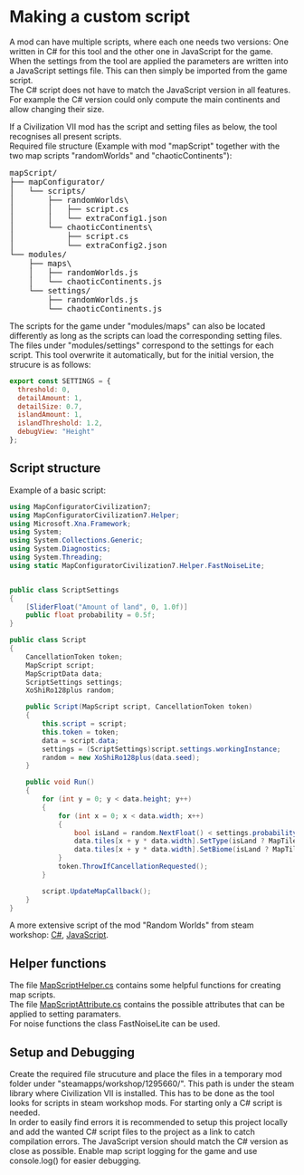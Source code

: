 # Making a custom script

A mod can have multiple scripts, where each one needs two versions: One written in C# for this tool and the other one in JavaScript for the game.
When the settings from the tool are applied the parameters are written into a JavaScript settings file.
This can then simply be imported from the game script.  
The C# script does not have to match the JavaScript version in all features. For example the C# version could only compute the main continents and allow changing their size. 

If a Civilization VII mod has the script and setting files as below, the tool recognises all present scripts.  
Required file structure (Example with mod "mapScript" together with the two map scripts "randomWorlds" and "chaoticContinents"):

<pre>
mapScript/
├── mapConfigurator/
│   └── scripts/
│       ├── randomWorlds\
│       │   ├── script.cs
│       │   └── extraConfig1.json
│       └── chaoticContinents\
│           ├── script.cs
│           └── extraConfig2.json
└── modules/
    ├── maps\
    │   ├── randomWorlds.js
    │   └── chaoticContinents.js
    └── settings/
        ├── randomWorlds.js
        └── chaoticContinents.js
</pre>

The scripts for the game under "modules/maps" can also be located differently as long as the scripts can load the corresponding setting files.  
The files under "modules/settings" correspond to the settings for each script. This tool overwrite it automatically, but for the initial version, the strucure is as follows:  

```js
export const SETTINGS = {
  threshold: 0,
  detailAmount: 1,
  detailSize: 0.7,
  islandAmount: 1,
  islandThreshold: 1.2,
  debugView: "Height"
};
```
## Script structure
Example of a basic script:
```cs
using MapConfiguratorCivilization7;
using MapConfiguratorCivilization7.Helper;
using Microsoft.Xna.Framework;
using System;
using System.Collections.Generic;
using System.Diagnostics;
using System.Threading;
using static MapConfiguratorCivilization7.Helper.FastNoiseLite;


public class ScriptSettings
{
    [SliderFloat("Amount of land", 0, 1.0f)]
    public float probability = 0.5f;
}

public class Script
{
    CancellationToken token;
    MapScript script;
    MapScriptData data;
    ScriptSettings settings;
    XoShiRo128plus random;

    public Script(MapScript script, CancellationToken token)
    {
        this.script = script;
        this.token = token;
        data = script.data;
        settings = (ScriptSettings)script.settings.workingInstance;
        random = new XoShiRo128plus(data.seed);
    }

    public void Run()
    {
        for (int y = 0; y < data.height; y++)
        {
            for (int x = 0; x < data.width; x++)
            {
                bool isLand = random.NextFloat() < settings.probability;
                data.tiles[x + y * data.width].SetType(isLand ? MapTileType.Continent : MapTileType.Water);
                data.tiles[x + y * data.width].SetBiome(isLand ? MapTileBiome.Grassland : MapTileBiome.Ocean);
            }
            token.ThrowIfCancellationRequested();
        }

        script.UpdateMapCallback();
    }
}
```
A more extensive script of the mod "Random Worlds" from steam workshop: [C#](randomWorlds.cs), [JavaScript](randomWorlds.js).
## Helper functions

The file [MapScriptHelper.cs](Map/Scripts/MapScriptHelper.cs) contains some helpful functions for creating map scripts.  
The file [MapScriptAttribute.cs](Map/Scripts/MapScriptAttribute.cs) contains the possible attributes that can be applied to setting paramaters.  
For noise functions the class FastNoiseLite can be used.

## Setup and Debugging

Create the required file strucuture and place the files in a temporary mod folder under "steamapps/workshop/1295660/<anyID>". This path is under the steam library where Civilization VII is installed.
This has to be done as the tool looks for scripts in steam workshop mods. For starting only a C# script is needed.  
In order to easily find errors it is recommended to setup this project locally and add the wanted C# script files to the project as a link to catch compilation errors.
The JavaScript version should match the C# version as close as possible. Enable map script logging for the game and use console.log() for easier debugging.
